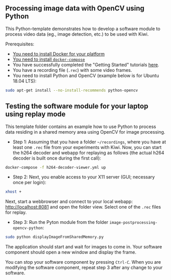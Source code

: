 ## Processing image data with OpenCV using Python

This Python-template demonstrates how to develop a software module to process video data (eg., image detection, etc.) to be used with Kiwi.

Prerequisites:
* [You need to install Docker for your platform](https://docs.docker.com/install/linux/docker-ce/debian/#install-docker-ce)
* [You need to install `docker-compose`](https://docs.docker.com/compose/install/#install-compose)
* You have successfully completed the "Getting Started" tutorials [here](https://github.com/chalmers-revere/2018-wasp-summer-school/tree/master/getting-started).
* You have a recording file (`.rec`) with some video frames.
* You need to install Python and OpenCV (example below is for Ubuntu 18.04 LTS):
```Bash
sudo apt-get install --no-install-recommends python-opencv
```


## Testing the software module for your laptop using replay mode

This template folder contains an example how to use Python to process data residing in a shared memory area using OpenCV for image processing.

* Step 1: Assuming that you have a folder `~/recordings`, where you have at least one `.rec` file from your experiments with Kiwi. Now, you can start the h264 decoder and webapp for replaying as follows (the actual h264 decoder is built once during the first call):
```bash
docker-compose -f h264-decoder-viewer.yml up
```

* Step 2: Next, you enable access to your X11 server (GUI; necessary once per login):
```bash
xhost +
```

Next, start a webbrowser and connect to your local webapp: [http://localhost:8081](http://localhost:8081) and open the folder view. Select one of the `.rec` files for replay.

* Step 3: Run the Pyton module from the folder `image-postprocessing-opencv-python`:
```bash
sudo python displayImageFromSharedMemory.py
```

The application should start and wait for images to come in. Your software component should open a new window and display the frame.

You can stop your software component by pressing `Ctrl-C`. When you are modifying the software component, repeat step 3 after any change to your software.
